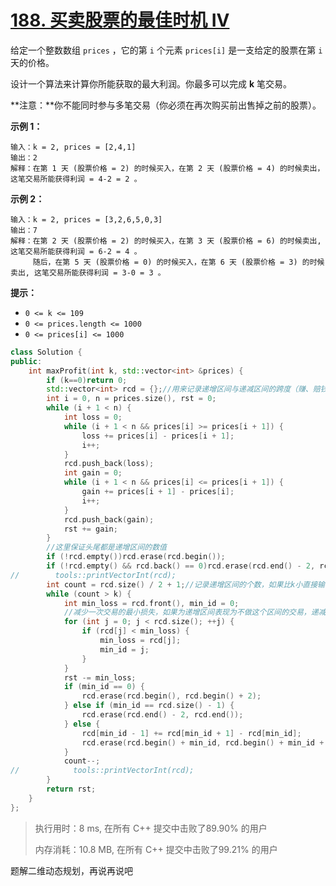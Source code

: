 # [188. 买卖股票的最佳时机 IV](https://leetcode-cn.com/problems/best-time-to-buy-and-sell-stock-iv/)

给定一个整数数组 `prices` ，它的第 `i` 个元素 `prices[i]` 是一支给定的股票在第 `i` 天的价格。

设计一个算法来计算你所能获取的最大利润。你最多可以完成 **k** 笔交易。

**注意：**你不能同时参与多笔交易（你必须在再次购买前出售掉之前的股票）。

 

**示例 1：**

```
输入：k = 2, prices = [2,4,1]
输出：2
解释：在第 1 天 (股票价格 = 2) 的时候买入，在第 2 天 (股票价格 = 4) 的时候卖出，这笔交易所能获得利润 = 4-2 = 2 。
```

**示例 2：**

```
输入：k = 2, prices = [3,2,6,5,0,3]
输出：7
解释：在第 2 天 (股票价格 = 2) 的时候买入，在第 3 天 (股票价格 = 6) 的时候卖出, 这笔交易所能获得利润 = 6-2 = 4 。
     随后，在第 5 天 (股票价格 = 0) 的时候买入，在第 6 天 (股票价格 = 3) 的时候卖出, 这笔交易所能获得利润 = 3-0 = 3 。
```

 

**提示：**

- `0 <= k <= 109`
- `0 <= prices.length <= 1000`
- `0 <= prices[i] <= 1000`

```c++
class Solution {
public:
    int maxProfit(int k, std::vector<int> &prices) {
        if (k==0)return 0;
        std::vector<int> rcd = {};//用来记录递增区间与递减区间的跨度（赚、赔钱数）
        int i = 0, n = prices.size(), rst = 0;
        while (i + 1 < n) {
            int loss = 0;
            while (i + 1 < n && prices[i] >= prices[i + 1]) {
                loss += prices[i] - prices[i + 1];
                i++;
            }
            rcd.push_back(loss);
            int gain = 0;
            while (i + 1 < n && prices[i] <= prices[i + 1]) {
                gain += prices[i + 1] - prices[i];
                i++;
            }
            rcd.push_back(gain);
            rst += gain;
        }
        //这里保证头尾都是递增区间的数值
        if (!rcd.empty())rcd.erase(rcd.begin());
        if (!rcd.empty() && rcd.back() == 0)rcd.erase(rcd.end() - 2, rcd.end());
//        tools::printVectorInt(rcd);
        int count = rcd.size() / 2 + 1;//记录递增区间的个数，如果比k小直接输出rst即可
        while (count > k) {
            int min_loss = rcd.front(), min_id = 0;
            //减少一次交易的最小损失，如果为递增区间表现为不做这个区间的交易，递减区间表现为连接前后两个递增区间。
            for (int j = 0; j < rcd.size(); ++j) {
                if (rcd[j] < min_loss) {
                    min_loss = rcd[j];
                    min_id = j;
                }
            }
            rst -= min_loss;
            if (min_id == 0) {
                rcd.erase(rcd.begin(), rcd.begin() + 2);
            } else if (min_id == rcd.size() - 1) {
                rcd.erase(rcd.end() - 2, rcd.end());
            } else {
                rcd[min_id - 1] += rcd[min_id + 1] - rcd[min_id];
                rcd.erase(rcd.begin() + min_id, rcd.begin() + min_id + 2);
            }
            count--;
//            tools::printVectorInt(rcd);
        }
        return rst;
    }
};
```

> 执行用时：8 ms, 在所有 C++ 提交中击败了89.90% 的用户
>
> 内存消耗：10.8 MB, 在所有 C++ 提交中击败了99.21% 的用户

题解二维动态规划，再说再说吧


